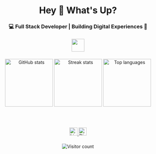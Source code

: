 <h1 align="center">Hey 👋 What's Up?</h1>

<h3 align="center">💻 Full Stack Developer | Building Digital Experiences 🌊</h3>

###

<div align="center">
  <img src="https://skillicons.dev/icons?i=react,nextjs,vue,angular,ts,js,nodejs,express,nestjs,python,django,flask,mongodb,postgres,mysql,redis,graphql,docker,kubernetes,aws,firebase,tailwind,html,css,git,github,vscode,figma,linux" height="40" />
</div>

###

<div align="center">
  <!-- GitHub Stats (Public Commits Only) -->
  <img src="https://github-readme-stats.vercel.app/api?username=AyoubElam&show_icons=true&bg_color=1e1e2f&title_color=8a9eff&text_color=cad2f7&icon_color=8a9eff&border_color=8a9eff" height="150" alt="GitHub stats" />

  <!-- Streak Stats -->
  <img src="https://github-readme-streak-stats.herokuapp.com/?user=AyoubElam&background=1e1e2f&ring=8a9eff&fire=cad2f7&currStreakLabel=8a9eff&sideNums=cad2f7&currStreakNum=8a9eff&sideLabels=8a9eff&dates=a0baff&border=8a9eff" height="150" alt="Streak stats" />

  <!-- Top Languages -->
  <img src="https://github-readme-stats.vercel.app/api/top-langs?username=AyoubElam&layout=compact&langs_count=5&bg_color=1e1e2f&title_color=8a9eff&text_color=cad2f7&border_color=8a9eff" height="150" alt="Top languages" />
</div>

###

<br clear="both">

###

<div align="center">
  <a href="https://www.linkedin.com/in/ayoub-elamrani-059120317/" target="_blank">
    <img src="https://img.shields.io/static/v1?message=LinkedIn&logo=linkedin&label=&color=8a9eff&logoColor=ffffff&labelColor=&style=for-the-badge" height="25" alt="LinkedIn logo" />
  </a>
  <a href="https://discord.com/users/cheezy._.11" target="_blank">
    <img src="https://img.shields.io/static/v1?message=Discord&logo=discord&label=&color=cad2f7&logoColor=ffffff&labelColor=&style=for-the-badge" height="25" alt="Discord logo" />
  </a>
</div>

###

<div align="center">
  <img src="https://visitor-badge.laobi.icu/badge?page_id=AyoubElam.AyoubElam" alt="Visitor count" />
</div>
